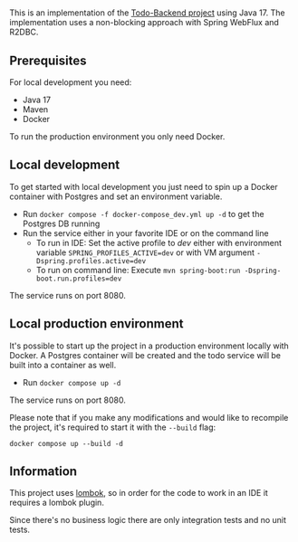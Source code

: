 #

This is an implementation of the [Todo-Backend project](https://www.todobackend.com/) using Java 17.
The implementation uses a non-blocking approach with Spring WebFlux and R2DBC.

## Prerequisites

For local development you need:

* Java 17
* Maven
* Docker

To run the production environment you only need Docker.

## Local development

To get started with local development you just need to spin up a Docker container with Postgres and set an environment variable.

* Run `docker compose -f docker-compose_dev.yml up -d` to get the Postgres DB running
* Run the service either in your favorite IDE or on the command line
  - To run in IDE: Set the active profile to _dev_ either with environment variable `SPRING_PROFILES_ACTIVE=dev` or with VM argument `-Dspring.profiles.active=dev`
  - To run on command line: Execute `mvn spring-boot:run -Dspring-boot.run.profiles=dev`

The service runs on port 8080.

## Local production environment

It's possible to start up the project in a production environment locally with Docker. A Postgres container will be created and the todo service will be built into a container as well.

* Run `docker compose up -d`

The service runs on port 8080.

Please note that if you make any modifications and would like to recompile the project, it's required to start it with the `--build` flag:

`docker compose up --build -d`

## Information

This project uses [lombok](https://projectlombok.org/), so in order for the code to work in an IDE it requires a lombok plugin.

Since there's no business logic there are only integration tests and no unit tests.
